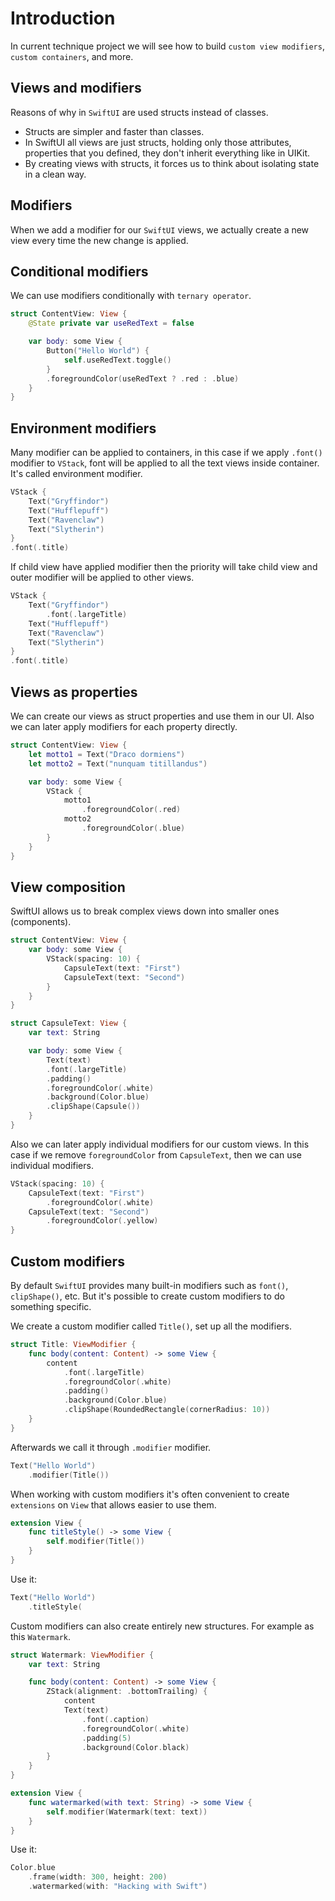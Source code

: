 # Introduction

In current technique project we will see how to build `custom view modifiers`, `custom containers`, and more.

## Views and modifiers

Reasons of why in `SwiftUI` are used structs instead of classes.

- Structs are simpler and faster than classes.
- In SwiftUI all views are just structs, holding only those attributes, properties that you defined, they don't inherit everything like in UIKit.
- By creating views with structs, it forces us to think about isolating state in a clean way.

## Modifiers

When we add a modifier for our `SwiftUI` views, we actually create a new view every time the new change is applied.

## Conditional modifiers

We can use modifiers conditionally with `ternary operator`.

```swift
struct ContentView: View {
    @State private var useRedText = false

    var body: some View {
        Button("Hello World") {
            self.useRedText.toggle()
        }
        .foregroundColor(useRedText ? .red : .blue)
    }
}
```

## Environment modifiers

Many modifier can be applied to containers, in this case if we apply `.font()` modifier to `VStack`, font will be applied to all the text views inside container. It's called environment modifier.

```swift
VStack {
    Text("Gryffindor")
    Text("Hufflepuff")
    Text("Ravenclaw")
    Text("Slytherin")
}
.font(.title)
```

If child view have applied modifier then the priority will take child view and outer modifier will be applied to other views.

```swift
VStack {
    Text("Gryffindor")
        .font(.largeTitle)
    Text("Hufflepuff")
    Text("Ravenclaw")
    Text("Slytherin")
}
.font(.title)
```

## Views as properties

We can create our views as struct properties and use them in our UI. Also we can later apply modifiers for each property directly.

```swift
struct ContentView: View {
    let motto1 = Text("Draco dormiens")
    let motto2 = Text("nunquam titillandus")

    var body: some View {
        VStack {
            motto1
                .foregroundColor(.red)
            motto2
                .foregroundColor(.blue)
        }
    }
}
```

## View composition

SwiftUI allows us to break complex views down into smaller ones (components).

```swift
struct ContentView: View {
    var body: some View {
        VStack(spacing: 10) {
            CapsuleText(text: "First")
            CapsuleText(text: "Second")
        }
    }
}

struct CapsuleText: View {
    var text: String

    var body: some View {
        Text(text)
        .font(.largeTitle)
        .padding()
        .foregroundColor(.white)
        .background(Color.blue)
        .clipShape(Capsule())
    }
}
```

Also we can later apply individual modifiers for our custom views.
In this case if we remove `foregroundColor` from `CapsuleText`, then we can use individual modifiers.

```swift
VStack(spacing: 10) {
    CapsuleText(text: "First")
        .foregroundColor(.white)
    CapsuleText(text: "Second")
        .foregroundColor(.yellow)
}
```

## Custom modifiers

By default `SwiftUI` provides many built-in modifiers such as `font()`, `clipShape()`, etc. But it's possible to create custom modifiers to do something specific.

We create a custom modifier called `Title()`, set up all the modifiers.

```swift
struct Title: ViewModifier {
    func body(content: Content) -> some View {
        content
            .font(.largeTitle)
            .foregroundColor(.white)
            .padding()
            .background(Color.blue)
            .clipShape(RoundedRectangle(cornerRadius: 10))
    }
}
```

Afterwards we call it through `.modifier` modifier.

```swift
Text("Hello World")
    .modifier(Title())
```

When working with custom modifiers it's often convenient to create `extensions` on `View` that allows easier to use them.

```swift
extension View {
    func titleStyle() -> some View {
        self.modifier(Title())
    }
}
```

Use it:

```swift
Text("Hello World")
    .titleStyle(
```

Custom modifiers can also create entirely new structures.
For example as this `Watermark`.

```swift
struct Watermark: ViewModifier {
    var text: String

    func body(content: Content) -> some View {
        ZStack(alignment: .bottomTrailing) {
            content
            Text(text)
                .font(.caption)
                .foregroundColor(.white)
                .padding(5)
                .background(Color.black)
        }
    }
}

extension View {
    func watermarked(with text: String) -> some View {
        self.modifier(Watermark(text: text))
    }
}
```

Use it:

```swift
Color.blue
    .frame(width: 300, height: 200)
    .watermarked(with: "Hacking with Swift")
```
